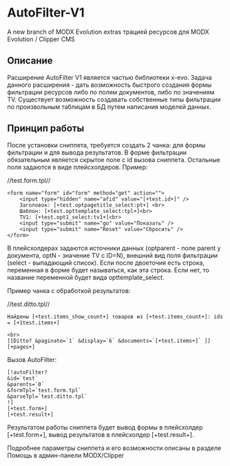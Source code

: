 AutoFilter-V1
=============

A new branch of MODX Evolution extras
трацией ресурсов для MODX Evolution / Clipper CMS

Описание
----------------
Расширение AutoFilter V1 является частью библиотеки x-evo. Задача данного расширения - дать возможность быстрого создания формы фильтрации ресурсов либо по полям документов, либо по значениям TV. Существует возможность создавать собственные типы фильтрации по произвольным таблицам в БД путем написания моделей данных.


Принцип работы
----------------
После установки сниппета, требуется создать 2 чанка: для формы фильтрации и для вывода результатов. В форме фильтрации обязательным является скрытое поле с id вызова сниппета. Остальные поля задаются в виде плейсхолдеров. Пример:

//test.form.tpl//

```
<form name="form" id="form" method="get" action="">
    <input type="hidden" name="afid" value="[+test.id+]" />
    Заголовок: [+test.optpagetitle_select:pt+] <br>
    Шаблон: [+test.opttemplate_select:tpl+]<br>
    TV1: [+test.opt1_select:tv1+]<br>
    <input type="submit" name="go" value="Показать" />
    <input type="submit" name="Reset" value="Сбросить" />
</form>

```

В плейсхолдерах задаются источники данных (optparent - поле parent у документа, optN - значение TV с ID=N), внешний вид поля фильтрации (select - выпадающий список). Если после двоеточия есть строка, переменная в форме будет называться, как эта строка. Если нет, то название переменной будет вида opttemplate_select.

Пример чанка с обработкой результатов:

//test.ditto.tpl//

```
Найдены [+test.items_show_count+] товаров из [+test.items_count+]: ids = [+1test.items+]

<br>
[[Ditto? &paginate=`1` &display=`6` &documents=`[+test.items+]` ]]
[+pages+]
```

Вызов AutoFilter:

```
[!autoFilter?
&id=`test`
&parents=`0`
&formTpl=`test.form.tpl`
&parseTpl=`test.ditto.tpl`
!]
[+test.form+]
[+test.result+]
```

Результатом работы сниппета будет вывод формы в плейсхолдер [+test.form+], вывод результатов в плейсхолдер [+test.result+]. 

Подробнее параметры сниппета и его возможности описаны в разделе Помощь в админ-панели MODX/Clipper